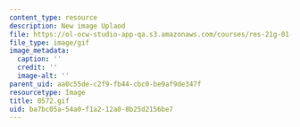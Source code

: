 ```yaml
---
content_type: resource
description: New image Uplaod
file: https://ol-ocw-studio-app-qa.s3.amazonaws.com/courses/res-21g-01-kana-spring-2010/ba7bc05a54a0f1a212a08b25d2156be7_0572.gif
file_type: image/gif
image_metadata:
  caption: ''
  credit: ''
  image-alt: ''
parent_uid: aa0c55de-c2f9-fb44-cbc0-be9af9de347f
resourcetype: Image
title: 0572.gif
uid: ba7bc05a-54a0-f1a2-12a0-8b25d2156be7
---
```


